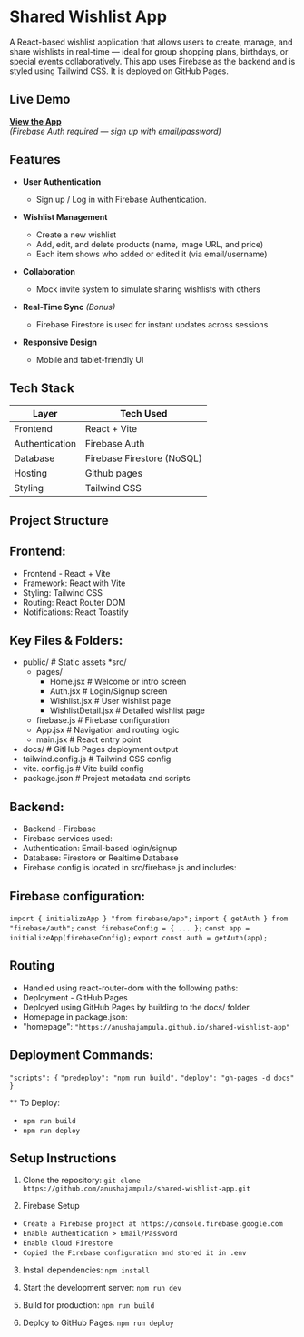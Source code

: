 # Shared Wishlist App

A React-based wishlist application that allows users to create, manage, and share wishlists in real-time — ideal for group shopping plans, birthdays, or special events collaboratively. This app uses Firebase as the backend and is styled using Tailwind CSS. It is deployed on GitHub Pages.


## Live Demo

**[View the App](https://github.com/anushajampula/shared-wishlist-app)**  
*(Firebase Auth required — sign up with email/password)*

## Features

- **User Authentication**  
  - Sign up / Log in with Firebase Authentication.

- **Wishlist Management**  
  - Create a new wishlist  
  - Add, edit, and delete products (name, image URL, and price)  
  - Each item shows who added or edited it (via email/username)

- **Collaboration**  
  - Mock invite system to simulate sharing wishlists with others

- **Real-Time Sync** *(Bonus)*  
  - Firebase Firestore is used for instant updates across sessions

- **Responsive Design**  
  - Mobile and tablet-friendly UI


## Tech Stack

| Layer        | Tech Used                  |
|--------------|----------------------------|
| Frontend     | React + Vite               |
| Authentication | Firebase Auth            |
| Database     | Firebase Firestore (NoSQL) |
| Hosting      | Github pages               |     
| Styling      | Tailwind CSS               |

## Project Structure
## Frontend:
- Frontend - React + Vite
- Framework: React with Vite
- Styling: Tailwind CSS
- Routing: React Router DOM
- Notifications: React Toastify

## Key Files & Folders:

* public/                  # Static assets
  *src/
   * pages/
       - Home.jsx             # Welcome or intro screen
      - Auth.jsx             # Login/Signup screen
      - Wishlist.jsx         # User wishlist page
      - WishlistDetail.jsx   # Detailed wishlist page
   - firebase.js          # Firebase configuration
   - App.jsx              # Navigation and routing logic
   - main.jsx             # React entry point
* docs/                    # GitHub Pages deployment output
* tailwind.config.js       # Tailwind CSS config
* vite. config.js           # Vite build config
* package.json             # Project metadata and scripts

## Backend:
- Backend - Firebase
- Firebase services used:
- Authentication: Email-based login/signup
- Database: Firestore or Realtime Database
- Firebase config is located in src/firebase.js and includes:

## Firebase configuration:
`import { initializeApp } "from firebase/app";`
`import { getAuth } from "firebase/auth";`
`const firebaseConfig = { ... };`
`const app = initializeApp(firebaseConfig);`
`export const auth = getAuth(app);`

## Routing

* Handled using react-router-dom with the following paths:
* Deployment - GitHub Pages
* Deployed using GitHub Pages by building to the docs/ folder.
* Homepage in package.json:
* "homepage": `"https://anushajampula.github.io/shared-wishlist-app"`

## Deployment Commands:

`"scripts": {`
  `"predeploy": "npm run build",`
  `"deploy": "gh-pages -d docs"`
`}`

** To Deploy:
- `npm run build`
- `npm run deploy`

## Setup Instructions

1. Clone the repository:
`git clone https://github.com/anushajampula/shared-wishlist-app.git`

2. Firebase Setup

- `Create a Firebase project at https://console.firebase.google.com`
- `Enable Authentication > Email/Password`
- `Enable Cloud Firestore`
- `Copied the Firebase configuration and stored it in .env`

3. Install dependencies:
 `npm install`

4. Start the development server:
 `npm run dev`

5. Build for production:
   `npm run build`

6. Deploy to GitHub Pages:
 `npm run deploy`



